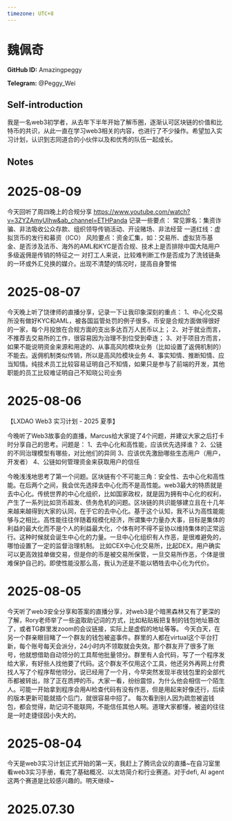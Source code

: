 ```yaml
---
timezone: UTC+8
---
```


# 魏佩奇

**GitHub ID:** Amazingpeggy

**Telegram:** @Peggy_Wei

## Self-introduction

我是一名web3初学者，从去年下半年开始了解币圈，逐渐认可区块链的价值和比特币的共识，从此一直在学习web3相关的内容，也进行了不少操作。希望加入实习计划，认识到志同道合的小伙伴以及和优秀的队伍一起成长。

## Notes

<!-- Content_START -->
# 2025-08-09

今天回听了周四晚上的合规分享
https://www.youtube.com/watch?v=3ZYZAmyUIhw&ab_channel=ETHPanda
记录一些要点：
常见罪名：集资诈骗、非法吸收公众存款、组织领导传销活动、开设赌场、非法经营
一道红线：虚拟货币的发行和募资（ICO）
风险要点：资金汇集，如：交易所、虚拟货币基金、是否涉及法币、海外的AML和KYC是否合规、技术上是否排除中国大陆用户
多级返佣是传销的特征之一
对打工人来说，比较难判断工作是否成为了洗钱链条的一环或外汇兑换的媒介。出现不清楚的情况时，提高自身警惕

# 2025-08-07

今天晚上听了饶律师的直播分享，记录一下让我印象深刻的重点：
1、中心化交易所没有做好KYC和AML，被各国监管处罚的例子很多。币安是合规方面做得很好的一家，每个月投放在合规方面的支出多达百万人民币以上；
2、对于就业而言，不推荐去交易所的工作，很容易因为治理不到位受到牵连；
3、对于项目方而言，如果不能说明资金来源和用途的、从事高风险模块业务（比如设置了返佣机制的）不能去。返佣机制类似传销，所以是高风险模块业务
4、事实知情、推断知情、应当知情。纯技术员工比较容易证明自己不知情，如果只是参与了前端的开发，其他职能的员工比较难证明自己不知晓公司业务

# 2025-08-06

【LXDAO Web3 实习计划 - 2025 夏季】

今晚听了Web3故事会的直播，Marcus给大家提了4个问题，并建议大家之后打卡时分享自己的思考。问题是：
1、去中心化和高性能，应该优先选择谁？
2、公链的不同治理模型有哪些，对比他们的异同
3、应该优先激励哪些生态用户（用户，开发者）
4、公链如何管理资金来获取用户的信任

今晚浅浅地思考了第一个问题。区块链有个不可能三角：安全性、去中心化和高性能。在后两个之间，我会优先选择去中心化而不是高性能。web3最大的特质就是去中心化。传统世界的中心化组织，比如国家政权，就是因为拥有中心化的权利，产生了一系列比如货币超发、债务危机的问题。区块链的共识能够建立且在十几年来越来越得到大家的认同，在于它的去中心化。基于这个认知，我不认为高性能能够与之相比。高性能往往伴随着规模化经济，所谓集中力量办大事，目标是集体的利益的最大化而不是个人的利益最大化，个体有时不得不妥协以维持集体的正常运行。这种时候就会诞生中心化的力量。一旦中心化组织有人作恶，是很难避免的，哪怕设置了一定的监督治理机制。
比如CEX中心化交易所，比起DEX，用户确实可以更高效挂单做交易，但是你的币是被交易所保管，一旦交易所作恶，个体是很难保护自己的。即使性能没那么高，我认为还是不能以牺牲去中心化为代价。

# 2025-08-05

今天听了web3安全分享和答案的直播分享，对web3是个暗黑森林又有了更深的了解，Rory老师举了一些盗取助记词的方式，比如粘贴板把复制的钱包地址篡改了，或者TG群里发zoom的会议链接，实际上是虚假的地址等等。
今天白天，在另一个群亲眼目睹了一个群友的钱包被盗事件。群里的人都在virtual这个平台打新，每个账号每天会派分，24小时内不领取就会失效。那个群友开了很多了账号，他就想借助自动领分的工具帮他批量领分。群里有人会代码，写了一个程序发给大家，有好些人找他要了代码。这个群友不仅用这个工具，他还另外再网上付费找人写了个程序帮他领分。说已经用了一个月，今早突然发现半夜钱包里的全部代币都被转出，除了正在质押的币。大家一看，纷纷震惊，为什么他会相信一个陌生人。可能一开始拿到程序会用AI检查代码有没有作恶，但是用起来好像还行，后续的版本更新可能就插个后门，就很容易中招了。
每次看到别人因为疏忽被盗钱包，都会觉得，助记词不能联网，不能信任其他人啊。道理大家都懂，被盗的往往是一时走捷径因小失大的。

# 2025-08-04

今天是web3实习计划正式开始的第一天，我赶上了腾讯会议的直播~在自习室里看web3实习手册，看完了基础概况、以太坊简介和行业赛道。对于defi, AI agent这两个赛道是比较感兴趣的。明天继续~


# 2025.07.30


<!-- Content_END -->
